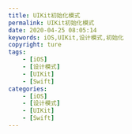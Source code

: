 ```yaml
---
title: UIKit初始化模式
permalink: UIKit初始化模式
date: 2020-04-25 08:05:14
keywords: iOS,UIKit,设计模式,初始化
copyright: ture
tags:
    - [iOS]
    - [设计模式]
    - [UIKit]
    - [Swift]
categories:
    - [iOS]
    - [设计模式]
    - [UIKit]
    - [Swift]
---
```

